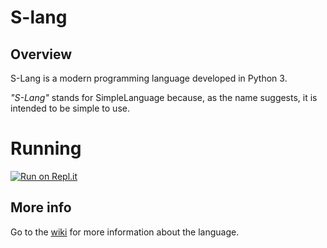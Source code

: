 # S-lang

## Overview
S-Lang is a modern programming language developed in Python 3. 

*"S-Lang"* stands for SimpleLanguage because, as the name suggests, it is intended to be simple to use.

# Running

[![Run on Repl.it](https://repl.it/badge/github/Platinum-Phoenix/S-Lang)](https://repl.it/github/Platinum-Phoenix/S-Lang)

## More info
Go to the [wiki](https://github.com/Platinum-Phoenix/S-Lang/wiki) for more information about the language.


